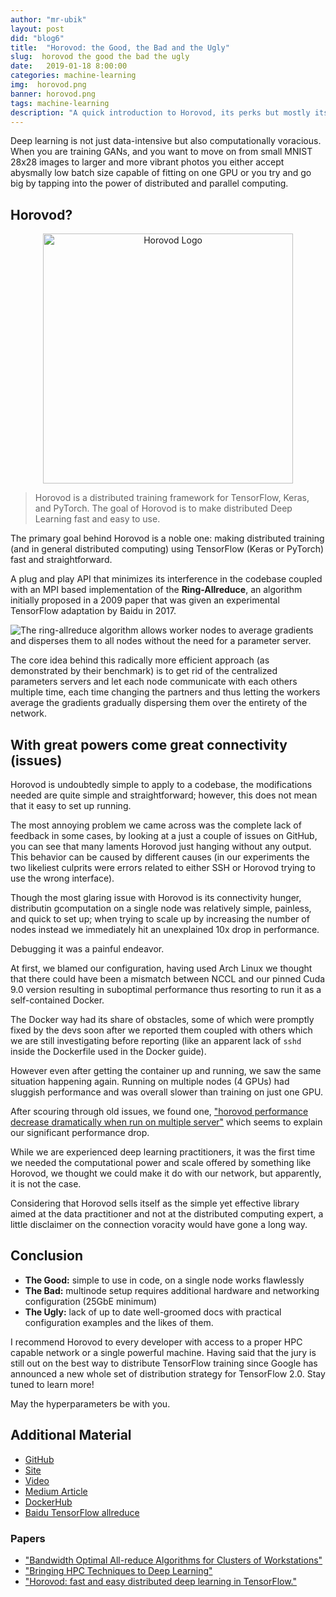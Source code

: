 ```yaml
---
author: "mr-ubik"
layout: post
did: "blog6"
title:  "Horovod: the Good, the Bad and the Ugly"
slug:  horovod the good the bad the ugly
date:   2019-01-18 8:00:00
categories: machine-learning
img:  horovod.png
banner: horovod.png
tags: machine-learning
description: "A quick introduction to Horovod, its perks but mostly its caveats."
---
```


Deep learning is not just data-intensive but also computationally voracious. When you are training GANs, and you want to move on from small MNIST 28x28 images to larger and more vibrant photos you either accept abysmally low batch size capable of fitting on one GPU or you try and go big by tapping into the power of distributed and parallel computing.

## Horovod?
<p style="text-align:center">
    <img src="https://user-images.githubusercontent.com/16640218/34506318-84d0c06c-efe0-11e7-8831-0425772ed8f2.png" alt="Horovod Logo" style="height:400px;width:400px" />
</p>


> Horovod is a distributed training framework for TensorFlow, Keras, and PyTorch. The goal
> of Horovod is to make distributed Deep Learning fast and easy to use.

The primary goal behind Horovod is a noble one: making distributed training (and in general distributed computing) using TensorFlow (Keras or PyTorch) fast and straightforward.

A plug and play API that minimizes its interference in the codebase coupled with an MPI based implementation of the **Ring-Allreduce**, an algorithm initially proposed in a 2009 paper that was given an experimental TensorFlow adaptation by Baidu in 2017.

![The ring-allreduce algorithm allows worker nodes to average gradients and disperses them to all nodes without the need for a parameter server.](https://eng.uber.com/wp-content/uploads/2017/10/image4-2-768x302.png)

The core idea behind this radically more efficient approach (as demonstrated by their benchmark) is to get rid of the centralized parameters servers and let each node communicate with each others multiple time, each time changing the partners and thus letting the workers average the gradients gradually dispersing them over the entirety of the network.

## With great powers come great connectivity (issues)

Horovod is undoubtedly simple to apply to a codebase, the modifications needed are quite simple and straightforward; however, this does not mean that it easy to set up running.

The most annoying problem we came across was the complete lack of feedback in some cases, by looking at a just a couple of issues on GitHub, you can see that many laments Horovod just hanging without any output. This behavior can be caused by different causes (in our experiments the two likeliest culprits were errors related to either SSH or Horovod trying to use the wrong interface).

Though the most glaring issue with Horovod is its connectivity hunger, distributin gcomputation on a single node was relatively simple, painless, and quick to set up; when trying to scale up by increasing the number of nodes instead we immediately hit an unexplained 10x drop in performance.

Debugging it was a painful endeavor.

At first, we blamed our configuration, having used Arch Linux we thought that there could have been a mismatch between NCCL and our pinned Cuda 9.0 version resulting in suboptimal performance thus resorting to run it as a self-contained Docker. 

The Docker way had its share of obstacles, some of which were promptly fixed by the devs soon after we reported them coupled with others which we are still investigating before reporting (like an apparent lack of `sshd` inside the Dockerfile used in the Docker guide).

However even after getting the container up and running, we saw the same situation happening again. Running on multiple nodes (4 GPUs) had sluggish performance and was overall slower than training on just one GPU.

After scouring through old issues, we found one, ["horovod performance decrease dramatically when run on multiple server"](https://github.com/uber/horovod/issues/221) which seems to explain our significant performance drop.

While we are experienced deep learning practitioners, it was the first time we needed the computational power and scale offered by something like Horovod, we thought we could make it do with our network, but apparently, it is not the case.

Considering that Horovod sells itself as the simple yet effective library aimed at the data practitioner and not at the distributed computing expert, a little disclaimer on the connection voracity would have gone a long way.

## Conclusion

- **The Good:** simple to use in code, on a single node works flawlessly
- **The Bad:** multinode setup requires additional hardware and networking configuration (25GbE minimum)
- **The Ugly:**  lack of up to date well-groomed docs with practical configuration examples and the likes of them.

I recommend Horovod to every developer with access to a proper HPC capable network or a single powerful machine. Having said that the jury is still out on the best way to distribute TensorFlow training since Google has announced a new whole set of distribution strategy for TensorFlow 2.0. Stay tuned to learn more!

May the hyperparameters be with you.

## Additional Material

- [GitHub](https://github.com/uber/horovod)
- [Site](https://eng.uber.com/horovod/)
- [Video](https://www.youtube.com/watch?v=4y0TDK3KoCA)
- [Medium Article](https://towardsdatascience.com/distributed-tensorflow-using-horovod-6d572f8790c4)
- [DockerHub](https://hub.docker.com/r/uber/horovod/tags)
- [Baidu TensorFlow allreduce](https://github.com/baidu-research/tensorflow-allreduce)

### Papers
- ["Bandwidth Optimal All-reduce Algorithms for Clusters of Workstations"](http://www.cs.fsu.edu/~xyuan/paper/09jpdc.pdf)
- ["Bringing HPC Techniques to Deep Learning"](http://research.baidu.com/bringing-hpc-techniques-deep-learning/)
- ["Horovod: fast and easy distributed deep learning in TensorFlow."](https://arxiv.org/abs/1802.05799)
